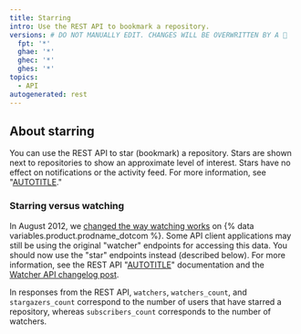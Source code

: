 ```yaml
---
title: Starring
intro: Use the REST API to bookmark a repository.
versions: # DO NOT MANUALLY EDIT. CHANGES WILL BE OVERWRITTEN BY A 🤖
  fpt: '*'
  ghae: '*'
  ghec: '*'
  ghes: '*'
topics:
  - API
autogenerated: rest
---
```


## About starring

You can use the REST API to star (bookmark) a repository. Stars are shown next to repositories to show an approximate level of interest. Stars have no effect on notifications or the activity feed. For more information, see "[AUTOTITLE](/get-started/exploring-projects-on-github/saving-repositories-with-stars)."

### Starring versus watching

In August 2012, we [changed the way watching
works](https://github.com/blog/1204-notifications-stars) on {% data variables.product.prodname_dotcom %}. Some API
client applications may still be using the original "watcher" endpoints for accessing
this data. You should now use the "star" endpoints instead (described
below). For more information, see the REST API "[AUTOTITLE](/rest/activity/watching)" documentation and the [Watcher API changelog post](https://developer.github.com/changes/2012-09-05-watcher-api/).

In responses from the REST API, `watchers`, `watchers_count`, and `stargazers_count` correspond to the number of users that have starred a repository, whereas `subscribers_count` corresponds to the number of watchers.

<!-- Content after this section is automatically generated -->
